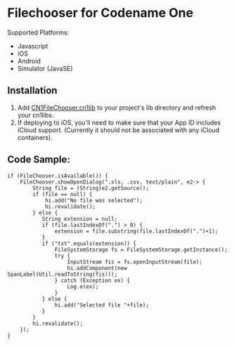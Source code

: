 # Filechooser for Codename One

Supported Platforms:

* Javascript
* iOS
* Android
* Simulator (JavaSE)

## Installation

1. Add [CN1FileChooser.cn1lib](bin/CN1FileChooser.cn1lib) to your project's lib directory and refresh your cn1libs.
2. If deploying to iOS, you'll need to make sure that your App ID includes iCloud support.  (Currently it should not be associated with any iCloud containers).


## Code Sample:

~~~~
if (FileChooser.isAvailable()) {
    FileChooser.showOpenDialog(".xls, .csv, text/plain", e2-> {
        String file = (String)e2.getSource();
        if (file == null) {
            hi.add("No file was selected");
            hi.revalidate();
        } else {
           String extension = null;
           if (file.lastIndexOf(".") > 0) {
               extension = file.substring(file.lastIndexOf(".")+1);
           }
           if ("txt".equals(extension)) {
               FileSystemStorage fs = FileSystemStorage.getInstance();
               try {
                   InputStream fis = fs.openInputStream(file);
                   hi.addComponent(new SpanLabel(Util.readToString(fis)));
               } catch (Exception ex) {
                   Log.e(ex);
               }
           } else {
               hi.add("Selected file "+file);
           }
        }
        hi.revalidate();
    });
}
~~~~